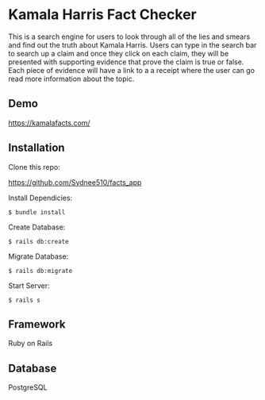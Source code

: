 # Kamala Harris Fact Checker

This is a search engine for users to look through all of the lies and smears and find out the truth about Kamala Harris. Users can type in the search bar to search up a claim and once they click on each claim, they will be presented with supporting evidence that prove the claim is true or false. Each piece of evidence will have a link to a a receipt where the user can go read more information about the topic.

## Demo

https://kamalafacts.com/

## Installation

Clone this repo:

https://github.com/Sydnee510/facts_app

Install Dependicies:

    $ bundle install

Create Database:

    $ rails db:create 

Migrate Database:

    $ rails db:migrate

Start Server:

    $ rails s

 ## Framework

 Ruby on Rails

 ## Database

PostgreSQL   